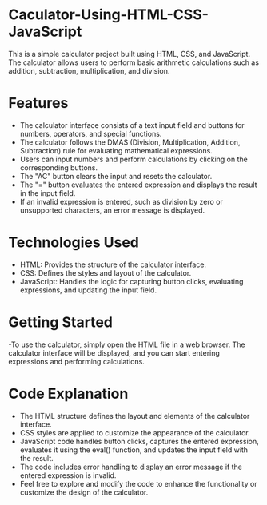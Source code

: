 # Caculator-Using-HTML-CSS-JavaScript

This is a simple calculator project built using HTML, CSS, and JavaScript. The calculator allows users to perform basic arithmetic calculations such as addition, subtraction, multiplication, and division.

# Features
- The calculator interface consists of a text input field and buttons for numbers, operators, and special functions.
- The calculator follows the DMAS (Division, Multiplication, Addition, Subtraction) rule for evaluating mathematical expressions.
- Users can input numbers and perform calculations by clicking on the corresponding buttons.
- The "AC" button clears the input and resets the calculator.
- The "=" button evaluates the entered expression and displays the result in the input field.
- If an invalid expression is entered, such as division by zero or unsupported characters, an error message is displayed.
# Technologies Used
- HTML: Provides the structure of the calculator interface.
- CSS: Defines the styles and layout of the calculator.
- JavaScript: Handles the logic for capturing button clicks, evaluating expressions, and updating the input field.
# Getting Started
-To use the calculator, simply open the HTML file in a web browser. The calculator interface will be displayed, and you can start entering expressions and performing calculations.

# Code Explanation
- The HTML structure defines the layout and elements of the calculator interface.
- CSS styles are applied to customize the appearance of the calculator.
- JavaScript code handles button clicks, captures the entered expression, evaluates it using the eval() function, and updates the input field with the result.
- The code includes error handling to display an error message if the entered expression is invalid.
- Feel free to explore and modify the code to enhance the functionality or customize the design of the calculator.
